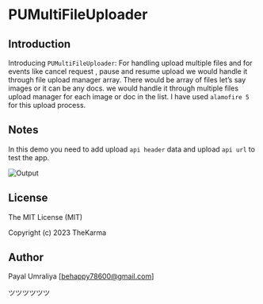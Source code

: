 # PUMultiFileUploader

## Introduction

Introducing `PUMultiFileUploader`: For handling upload multiple files and for events like cancel request , pause and resume upload we would handle it through file upload manager array. There would be array of files let’s say images or it can be any docs. we would handle it through multiple files upload manager for each image or doc in the list. I have used `alamofire 5` for this upload process.

## Notes

In this demo you need to add upload `api header` data and upload `api url` to test the app.

![Output](https://i.postimg.cc/NFNtMtBx/Output-File.png)

## License

The MIT License (MIT)

Copyright (c) 2023 TheKarma

## Author

Payal Umraliya [behappy78600@gmail.com] 

ツツツツツツ
